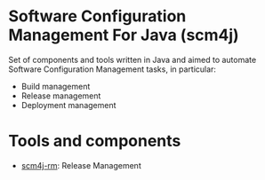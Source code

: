 # Software Configuration Management For Java (scm4j)

Set of components and tools written in Java and aimed to automate Software Configuration Management tasks, in particular:

- Build management
- Release management
- Deployment management

# Tools and components
- [scm4j-rm](../scm4j-wf/README.md): Release Management
